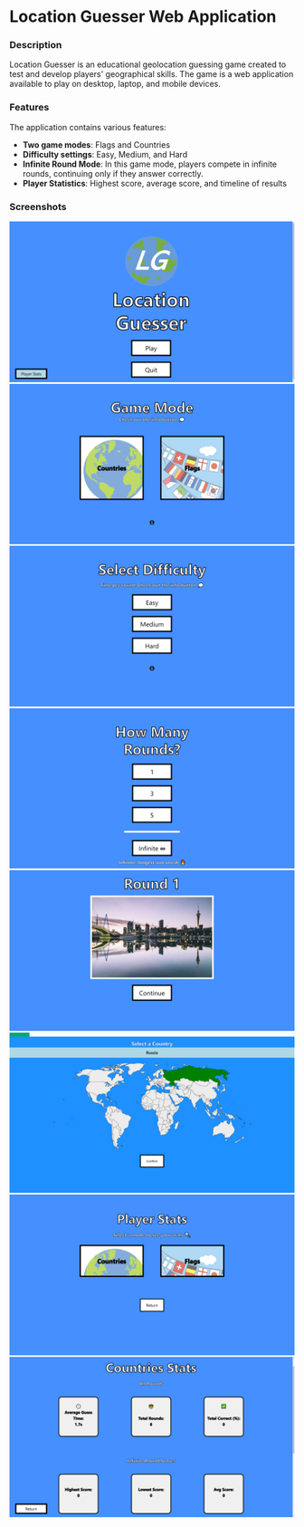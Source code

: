 # Location Guesser Web Application
### Description
Location Guesser is an educational geolocation guessing game created to test and develop players' geographical skills. The game is a web application available to play on desktop, laptop, and mobile devices.

### Features
The application contains various features:

- **Two game modes**: Flags and Countries
- **Difficulty settings**: Easy, Medium, and Hard
- **Infinite Round Mode**: In this game mode, players compete in infinite rounds, continuing only if they answer correctly.
- **Player Statistics**: Highest score, average score, and timeline of results

### Screenshots 
![Screenshot 0](Screenshots/Screenshot%20(1158).png)   
![Screenshot 3](Screenshots/Screenshot%20(1162).png)  
![Screenshot 4](Screenshots/Screenshot%20(1163).png)  
![Screenshot 5](Screenshots/Screenshot%20(1164).png)  
![Screenshot 6](Screenshots/Screenshot%20(1166).png)  
![Screenshot 7](Screenshots/Screenshot%20(1180).png)  
![Screenshot 1](Screenshots/Screenshot%20(1159).png)  
![Screenshot 2](Screenshots/Screenshot%20(1160).png) 
